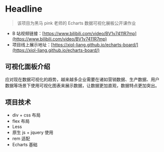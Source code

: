 # Headline

> 该项目为黑马 pink 老师的 Echarts 数据可视化展板公开课作业

- B 站视频链接：[https://www.bilibili.com/video/BV1v7411R7mp](https://www.bilibili.com/video/BV1v7411R7mp)
- 项目线上展示地址：[https://xiol-liang.github.io/echarts-board/](https://xiol-liang.github.io/echarts-board/)

## 可视化面板介绍

应对现在数据可视化的趋势，越来越多企业需要在诸如营销数据、生产数据、用户数据等场景下使用可视化图表来展示数据，让数据更加直观，数据特点更加突出。

## 项目技术

- div + css 布局
- flex 布局
- Less
- 原生 js + jquery 使用
- rem 适配
- Echarts 基础
